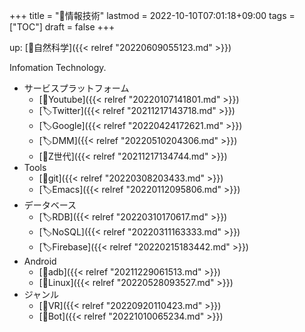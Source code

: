 +++
title = "📁情報技術"
lastmod = 2022-10-10T07:01:18+09:00
tags = ["TOC"]
draft = false
+++

up: [📁自然科学]({{< relref "20220609055123.md" >}})

Infomation Technology.

-   サービスプラットフォーム
    -   [📝Youtube]({{< relref "20220107141801.md" >}})
    -   [🏷Twitter]({{< relref "20211217143718.md" >}})
    -   [🏷Google]({{< relref "20220424172621.md" >}})
    -   [🏷DMM]({{< relref "20220510204306.md" >}})
    -   [📝Z世代]({{< relref "20211217134744.md" >}})
-   Tools
    -   [📝git]({{< relref "20220308203433.md" >}})
    -   [🏷Emacs]({{< relref "20220112095806.md" >}})
-   データベース
    -   [🏷RDB]({{< relref "20220310170617.md" >}})
    -   [🏷NoSQL]({{< relref "20220311163333.md" >}})
    -   [🏷Firebase]({{< relref "20220215183442.md" >}})
-   Android
    -   [📝adb]({{< relref "20211229061513.md" >}})
    -   [📝Linux]({{< relref "20220528093527.md" >}})
-   ジャンル
    -   [📝VR]({{< relref "20220920110423.md" >}})
    -   [📝Bot]({{< relref "20221010065234.md" >}})
